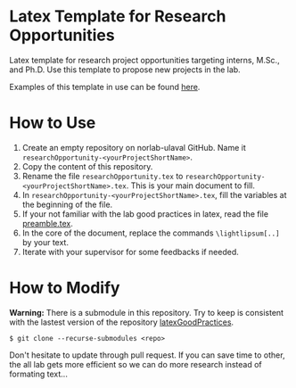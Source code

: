 # Latex Template for Research Opportunities
Latex template for research project opportunities targeting interns, M.Sc., and Ph.D.
Use this template to propose new projects in the lab.

Examples of this template in use can be found [here](https://github.com/norlab-ulaval?utf8=%E2%9C%93&q=in%3Aname%20researchOpportunity%20NOT%20template-researchOpportunity&type=&language=tex).

# How to Use
1. Create an empty repository on norlab-ulaval GitHub. Name it `researchOpportunity-<yourProjectShortName>`.
1. Copy the content of this repository.
1. Rename the file `researchOpportunity.tex` to `researchOpportunity-<yourProjectShortName>.tex`. This is your main document to fill.
1. In `researchOpportunity-<yourProjectShortName>.tex`, fill the variables at the beginning of the file.
1. If your not familiar with the lab good practices in latex, read the file [preamble.tex](https://github.com/norlab-ulaval/latexGoodPractices/blob/master/preamble.tex).
1. In the core of the document, replace the commands `\lightlipsum[..]` by your text.
1. Iterate with your supervisor for some feedbacks if needed.

# How to Modify
__Warning:__ There is a submodule in this repository. 
Try to keep is consistent with the lastest version of the repository [latexGoodPractices](https://github.com/norlab-ulaval/latexGoodPractices).
```
$ git clone --recurse-submodules <repo>
```

Don't hesitate to update through pull request.
If you can save time to other, the all lab gets more efficient so we can do more research instead of formating text...
